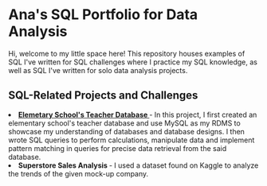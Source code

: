 # Ana's SQL Portfolio for Data Analysis

Hi, welcome to my little space here! This repository houses examples of SQL I've written for SQL challenges where I practice my SQL knowledge, as well as SQL I've written for solo data analysis projects.

## SQL-Related Projects and Challenges
<li>
  <b> <a href = https://github.com/datawithana/SQL-portfolio/blob/347ca505cd97bcb50556261cd422dc29d1a55597/Elementary%20School%20Teacher%20Database>Elemetary School's Teacher Database </a> </b>- In this project, I first created an elementary school's teacher database and use MySQL as my RDMS to showcase my understanding of databases and database designs. I then wrote SQL queries to perform calculations, manipulate data and implement pattern matching in queries for precise data retrieval from the said database. 
</li>
<li>
  <b> Superstore Sales Analysis </b>- I used a dataset found on Kaggle to analyze the trends of the given mock-up company.
</li>




